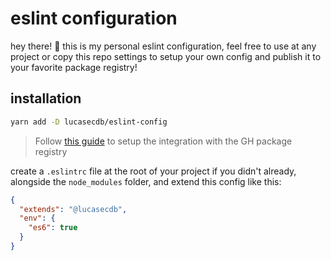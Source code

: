 # eslint configuration

hey there! 👋 this is my personal eslint configuration, feel free to use at any project
or copy this repo settings to setup your own config and publish it to your favorite package registry!

## installation

```bash
yarn add -D lucasecdb/eslint-config
```

> Follow [this guide](https://help.github.com/en/articles/configuring-npm-for-use-with-github-package-registry) to setup the integration with the GH package registry

create a `.eslintrc` file at the root of your project if you didn't already,
alongside the `node_modules` folder, and extend this config like this:

```json
{
  "extends": "@lucasecdb",
  "env": {
    "es6": true
  }
}
```
